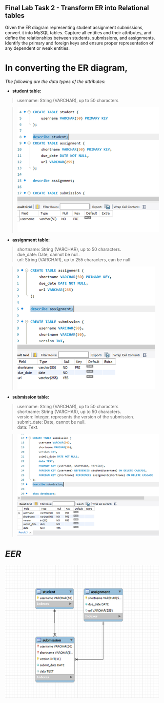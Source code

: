 ## Final Lab Task 2 - Transform ER into Relational tables
Given the ER diagram representing student assignment submissions, convert it into MySQL
tables. Capture all entities and their attributes, and define the relationships between students,
submissions, and assignments. Identify the primary and foreign keys and ensure proper
representation of any dependent or weak entities.

# In converting the ER diagram, 
 _The following are the data types of the attributes:_

  
* **student table:**
> username: String (VARCHAR), up to 50 characters.

> ![Sample Output](IMAGE/task%202/1.PNG)

* **assignment table:**
> shortname: String (VARCHAR), up to 50 characters.\
due_date: Date, cannot be null.\
url: String (VARCHAR), up to 255 characters, can be null

> ![Sample Output](IMAGE/task%202/2.PNG)

* **submission table:**
> username: String (VARCHAR), up to 50 characters.\
shortname: String (VARCHAR), up to 50 characters.\
version: Integer, represents the version of the submission.\
submit_date: Date, cannot be null.\
data: Text.

> ![Sample Output](IMAGE/task%202/3.PNG)

# *EER*
![Sample Output](IMAGE/EER%20task%202.PNG)



